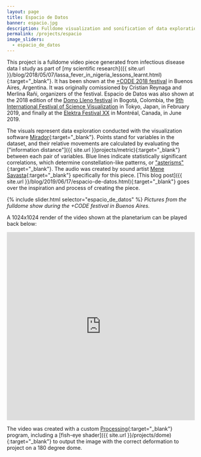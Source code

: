 ```yaml
---
layout: page
title: Espacio de Datos
banner: espacio.jpg
description: Fulldome visualization and sonification of data exploration with Mirador
permalink: /projects/espacio
image_sliders:
  - espacio_de_datos
---
```


This project is a fulldome video piece generated from infectious disease data I study as part of [my scientific research]({{ site.url }}/blog/2018/05/07/lassa_fever_in_nigeria_lessons_learnt.html){:target="_blank"}. It has been shown at the [+CODE 2018 festival](http://pluscode.cc/festival-code-2018/) in Buenos Aires, Argentina. It was originally comissioned by Cristian Reynaga and Merlina Rañi, organizers of the festival. Espacio de Datos was also shown at the 2018 edition of the [Domo Lleno festival](http://domolleno.gov.co/node/29) in Bogotá, Colombia, the [9th International Festival of Science Visualization](https://www.ifsv.org/en/index.html) in Tokyo, Japan, in February 2019, and finally at the [Elektra Festival XX](https://www.elektramontreal.ca/festival) in Montréal, Canada, in June 2019.


The visuals represent data exploration conducted with the visualization software [Mirador](http://fathom.info/mirador){:target="_blank"}. Points stand for variables in the dataset, and their relative movements are calculated by evaluating the ["information distance"]({{ site.url }}projects/metric){:target="_blank"} between each pair of variables. Blue lines indicate statistically significant correlations, which determine constellation-like patterns, or ["asterisms"](https://en.wikipedia.org/wiki/Asterism_(astronomy)){:target="_blank"}. The audio was created by sound artist [Mene Savasta](http://menesavasta.com.ar/){:target="_blank"} specifically for this piece. [This blog post]({{ site.url }}/blog/2019/06/17/espacio-de-datos.html){:target="_blank"} goes over the inspiration and process of creating the piece. 


{% include slider.html selector="espacio_de_datos" %}
*Pictures from the fulldome show during the +CODE festival in Buenos Aires.*

A 1024x1024 render of the video shown at the planetarium can be played back below:

<div style="padding:100% 0 0 0;position:relative;"><iframe src="https://player.vimeo.com/video/304056470?title=0&byline=0&portrait=0" style="position:absolute;top:0;left:0;width:100%;height:100%;" frameborder="0" webkitallowfullscreen mozallowfullscreen allowfullscreen></iframe></div><script src="https://player.vimeo.com/api/player.js"></script>

The video was created with a custom [Processing](https://processing.org/){:target="_blank"} program, including a [fish-eye shader]({{ site.url }}/projects/dome){:target="_blank"} to output the image with the correct deformation to project on a 180 degree dome.



